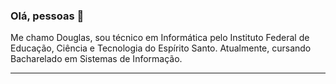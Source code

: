 ### Olá, pessoas 👋

Me chamo Douglas, sou técnico em Informática pelo Instituto Federal de Educação, Ciência e Tecnologia do Espírito Santo. Atualmente, cursando Bacharelado em Sistemas de Informação.

---

<!--
**douglasgusson/douglasgusson** is a ✨ _special_ ✨ repository because its `README.md` (this file) appears on your GitHub profile.

Here are some ideas to get you started:

- 🔭 I’m currently working on ...
- 🌱 I’m currently learning ...
- 👯 I’m looking to collaborate on ...
- 🤔 I’m looking for help with ...
- 💬 Ask me about ...
- 📫 How to reach me: ...
- 😄 Pronouns: ...
- ⚡ Fun fact: ...
-->
